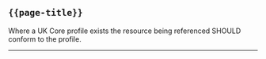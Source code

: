 ## <code>{{page-title}}</code>

Where a UK Core profile exists the resource being referenced SHOULD conform to the profile.

---